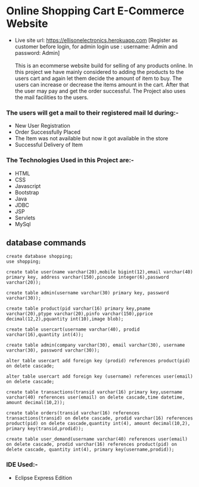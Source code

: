 # Online Shopping Cart E-Commerce Website
- Live site url: https://ellisonelectronics.herokuapp.com [Register as customer before login, for admin login use : username: Admin and password: Admin] <br><br>
This is an ecommerse website build for selling of any products online.
In this project we have mainly considered to adding the products to the users cart and again let them decide the amount of item to buy.
The users can increase or decrease the items amount in the cart. 
After that the user may pay and get the order successful.
The Project also uses the mail facilities to the users.
### The users will get a mail to their registered mail Id during:-
- New User Registration
- Order Successfully Placed
- The Item was not available but now it got available in the store
- Successful Delivery of Item

### The Technologies Used in this Project are:-
- HTML
- CSS
- Javascript
- Bootstrap
- Java
- JDBC
- JSP
- Servlets
- MySql

## database commands
```MySQL
create database shopping;
use shopping;

create table user(name varchar(20),mobile bigint(12),email varchar(40) primary key, address varchar(150),pincode integer(6),password varchar(20));

create table admin(username varchar(30) primary key, password varchar(30));

create table product(pid varchar(16) primary key,pname varchar(20),ptype varchar(20),pinfo varchar(150),pprice decimal(12,2),pquantity int(10),image blob);

create table usercart(username varchar(40), prodid varchar(16),quantity int(4));

create table admin(company varchar(30), email varchar(30), username varchar(30), password varchar(30));

alter table usercart add foreign key (prodid) references product(pid) on delete cascade;

alter table usercart add foreign key (username) references user(email) on delete cascade;

create table transactions(transid varchar(16) primary key,username varchar(40) references user(email) on delete cascade,time datetime, amount decimal(10,2));

create table orders(transid varchar(16) references transactions(transid) on delete cascade, prodid varchar(16) references product(pid) on delete cascade,quantity int(4), amount decimal(10,2), primary key(transid,prodid));

create table user_demand(username varchar(40) references user(email) on delete cascade, prodid varchar(16) references product(pid) on delete cascade, quantity int(4), primary key(username,prodid));

```

### IDE Used:-
- Eclipse Express Edition


